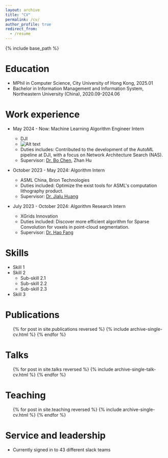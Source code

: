 ```yaml
---
layout: archive
title: "CV"
permalink: /cv/
author_profile: true
redirect_from:
  - /resume
---
```


{% include base_path %}

Education
======
* MPhil in Computer Science, City University of Hong Kong, 2025.01
* Bachelor in Information Management and Information System, Northeastern University (China), 2020.09-2024.06

Work experience
======
* May 2024 - Now: Machine Learning Algorithm Engineer Intern
  * DJI
  * ![Alt text](https://encrypted-tbn0.gstatic.com/images?q=tbn:ANd9GcRSpBL7pbVUQNeBGm1Jm8eSlZyufTdQpcXNNg&s "a title")
  * Duties includes: Contributed to the development of the AutoML pipeline at DJI, with a focus on Network Architecture Search (NAS).
  * Supervisor: [Dr. Bo Chen](https://www.linkedin.com/in/bo-chen-76960688), Zhan Hu

* October 2023 - May 2024: Algorithm Intern
  * ASML China, Brion Technologies
  * Duties included: Optimize the exist tools for ASML's computation lithography product.
  * Supervisor: [Dr. Jialu Huang](https://hideunderbush.github.io/)

* July 2023 - October 2024: Algorithm Research Intern
  * XGrids Innovation
  * Duties included: Discover more efficient algorithm for Sparse Convolution for voxels in point-cloud segmentation.
  * Supervisor: [Dr. Hao Fang](https://univ-cotedazur.fr/hao-fang)
  
Skills
======
* Skill 1
* Skill 2
  * Sub-skill 2.1
  * Sub-skill 2.2
  * Sub-skill 2.3
* Skill 3

Publications
======
  <ul>{% for post in site.publications reversed %}
    {% include archive-single-cv.html %}
  {% endfor %}</ul>
  
Talks
======
  <ul>{% for post in site.talks reversed %}
    {% include archive-single-talk-cv.html  %}
  {% endfor %}</ul>
  
Teaching
======
  <ul>{% for post in site.teaching reversed %}
    {% include archive-single-cv.html %}
  {% endfor %}</ul>
  
Service and leadership
======
* Currently signed in to 43 different slack teams
